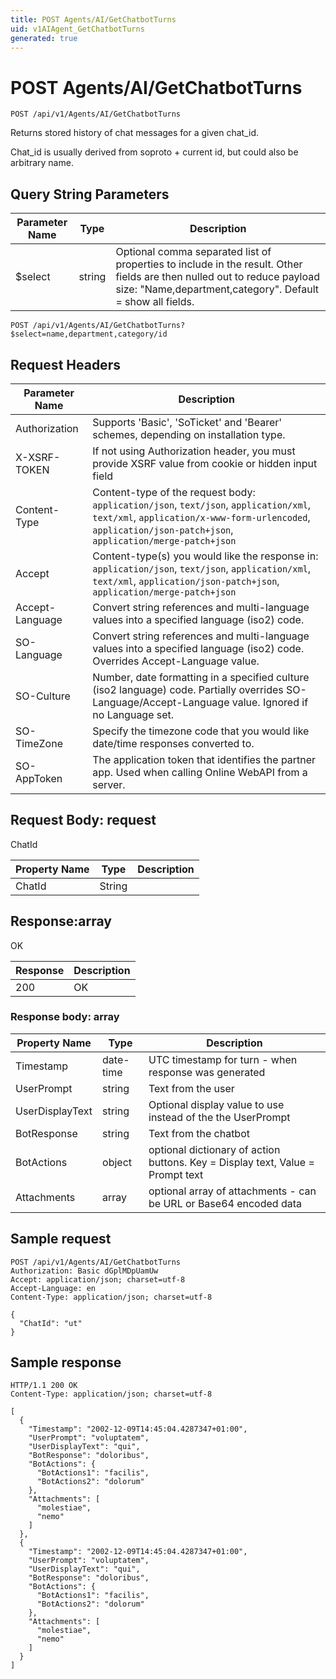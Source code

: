 ```yaml
---
title: POST Agents/AI/GetChatbotTurns
uid: v1AIAgent_GetChatbotTurns
generated: true
---
```


# POST Agents/AI/GetChatbotTurns

```http
POST /api/v1/Agents/AI/GetChatbotTurns
```

Returns stored history of chat messages for a given chat_id.


Chat_id is usually derived from soproto + current id, but could also be arbitrary name.






## Query String Parameters

| Parameter Name | Type |  Description |
|----------------|------|--------------|
| $select | string |  Optional comma separated list of properties to include in the result. Other fields are then nulled out to reduce payload size: "Name,department,category". Default = show all fields. |

```http
POST /api/v1/Agents/AI/GetChatbotTurns?$select=name,department,category/id
```


## Request Headers

| Parameter Name | Description |
|----------------|-------------|
| Authorization  | Supports 'Basic', 'SoTicket' and 'Bearer' schemes, depending on installation type. |
| X-XSRF-TOKEN   | If not using Authorization header, you must provide XSRF value from cookie or hidden input field |
| Content-Type | Content-type of the request body: `application/json`, `text/json`, `application/xml`, `text/xml`, `application/x-www-form-urlencoded`, `application/json-patch+json`, `application/merge-patch+json` |
| Accept         | Content-type(s) you would like the response in: `application/json`, `text/json`, `application/xml`, `text/xml`, `application/json-patch+json`, `application/merge-patch+json` |
| Accept-Language | Convert string references and multi-language values into a specified language (iso2) code. |
| SO-Language | Convert string references and multi-language values into a specified language (iso2) code. Overrides Accept-Language value. |
| SO-Culture | Number, date formatting in a specified culture (iso2 language) code. Partially overrides SO-Language/Accept-Language value. Ignored if no Language set. |
| SO-TimeZone | Specify the timezone code that you would like date/time responses converted to. |
| SO-AppToken | The application token that identifies the partner app. Used when calling Online WebAPI from a server. |

## Request Body: request 

ChatId 

| Property Name | Type |  Description |
|----------------|------|--------------|
| ChatId | String |  |

## Response:array

OK

| Response | Description |
|----------------|-------------|
| 200 | OK |

### Response body: array

| Property Name | Type |  Description |
|----------------|------|--------------|
| Timestamp | date-time | UTC timestamp for turn - when response was generated |
| UserPrompt | string | Text from the user |
| UserDisplayText | string | Optional display value to use instead of the the UserPrompt |
| BotResponse | string | Text from the chatbot |
| BotActions | object | optional dictionary of action buttons. Key = Display text, Value = Prompt text |
| Attachments | array | optional array of attachments - can be URL or Base64 encoded data |

## Sample request

```http!
POST /api/v1/Agents/AI/GetChatbotTurns
Authorization: Basic dGplMDpUamUw
Accept: application/json; charset=utf-8
Accept-Language: en
Content-Type: application/json; charset=utf-8

{
  "ChatId": "ut"
}
```

## Sample response

```http_
HTTP/1.1 200 OK
Content-Type: application/json; charset=utf-8

[
  {
    "Timestamp": "2002-12-09T14:45:04.4287347+01:00",
    "UserPrompt": "voluptatem",
    "UserDisplayText": "qui",
    "BotResponse": "doloribus",
    "BotActions": {
      "BotActions1": "facilis",
      "BotActions2": "dolorum"
    },
    "Attachments": [
      "molestiae",
      "nemo"
    ]
  },
  {
    "Timestamp": "2002-12-09T14:45:04.4287347+01:00",
    "UserPrompt": "voluptatem",
    "UserDisplayText": "qui",
    "BotResponse": "doloribus",
    "BotActions": {
      "BotActions1": "facilis",
      "BotActions2": "dolorum"
    },
    "Attachments": [
      "molestiae",
      "nemo"
    ]
  }
]
```